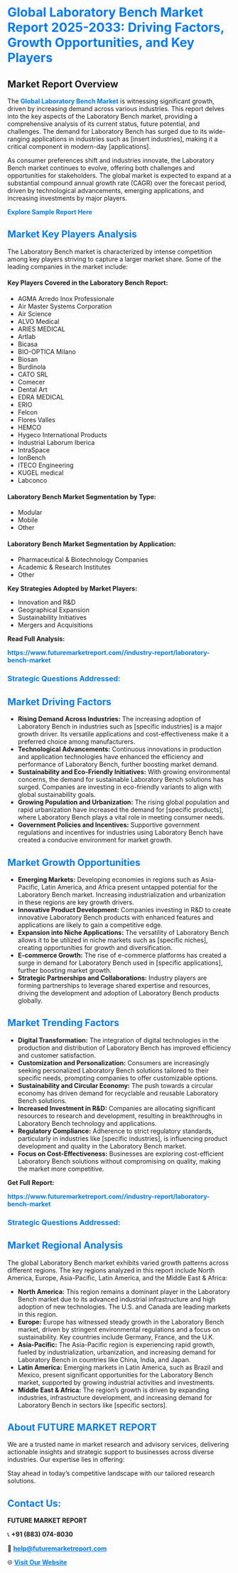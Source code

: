 <h1 style="color: #007BFF;">Global Laboratory Bench Market Report 2025-2033: Driving Factors, Growth Opportunities, and Key Players</h1>

<section id="overview">
<h2>Market Report Overview</h2>
<p>The <a href="https://www.futuremarketreport.com//industry-report/laboratory-bench-market" style="color: #007BFF; text-decoration: none;"><strong>Global Laboratory Bench Market</strong></a> is witnessing significant growth, driven by increasing demand across various industries. This report delves into the key aspects of the Laboratory Bench market, providing a comprehensive analysis of its current status, future potential, and challenges. The demand for Laboratory Bench has surged due to its wide-ranging applications in industries such as [insert industries], making it a critical component in modern-day [applications].</p>
<p>As consumer preferences shift and industries innovate, the Laboratory Bench market continues to evolve, offering both challenges and opportunities for stakeholders. The global market is expected to expand at a substantial compound annual growth rate (CAGR) over the forecast period, driven by technological advancements, emerging applications, and increasing investments by major players.</p>
</section>

<section id="overview">
<p><a href="https://www.futuremarketreport.com//request-sample/reportId=48930" style="color: #007BFF; text-decoration: none;"><strong>Explore Sample Report Here</strong></a></p>
</section>

<section id="key-players">
<h2 style="color: #007BFF;">Market Key Players Analysis</h2>
<p>The Laboratory Bench market is characterized by intense competition among key players striving to capture a larger market share. Some of the leading companies in the market include:</p>
<h4>Key Players Covered in the Laboratory Bench Report:</h4>
<ul><li>AGMA Arredo Inox Professionale</li><li>Air Master Systems Corporation</li><li>Air Science</li><li>ALVO Medical</li><li>ARIES MEDICAL</li><li>Artlab</li><li>Bicasa</li><li>BIO-OPTICA Milano</li><li>Biosan</li><li>Burdinola</li><li>CATO SRL</li><li>Comecer</li><li>Dental Art</li><li>EDRA MEDICAL</li><li>ERIO</li><li>Felcon</li><li>Flores Valles</li><li>HEMCO</li><li>Hygeco International Products</li><li>Industrial Laborum Iberica</li><li>IntraSpace</li><li>IonBench</li><li>ITECO Engineering</li><li>KUGEL medical</li><li>Labconco</li></ul>
<h4>Laboratory Bench Market Segmentation by Type:</h4>
<ul><li>Modular</li><li>Mobile</li><li>Other</li></ul>

<h4>Laboratory Bench Market Segmentation by Application:</h4>
<ul><li>Pharmaceutical &amp; Biotechnology Companies</li><li>Academic &amp; Research Institutes</li><li>Other</li></ul>
<p><strong>Key Strategies Adopted by Market Players:</strong></p>
<ul>
<li>Innovation and R&D</li>
<li>Geographical Expansion</li>
<li>Sustainability Initiatives</li>
<li>Mergers and Acquisitions</li>
</ul>
</section>

<section>
<p><strong>Read Full Analysis: </strong></p><a href="https://www.futuremarketreport.com//industry-report/laboratory-bench-market" style="color: #007BFF; text-decoration: none;"><strong>https://www.futuremarketreport.com//industry-report/laboratory-bench-market</strong></a>
<h3 style="color: #007BFF;">Strategic Questions Addressed:</h3>
</section>

<section id="driving-factors">
<h2 style="color: #007BFF;">Market Driving Factors</h2>
<ul>
<li><strong>Rising Demand Across Industries:</strong> The increasing adoption of Laboratory Bench in industries such as [specific industries] is a major growth driver. Its versatile applications and cost-effectiveness make it a preferred choice among manufacturers.</li>
<li><strong>Technological Advancements:</strong> Continuous innovations in production and application technologies have enhanced the efficiency and performance of Laboratory Bench, further boosting market demand.</li>
<li><strong>Sustainability and Eco-Friendly Initiatives:</strong> With growing environmental concerns, the demand for sustainable Laboratory Bench solutions has surged. Companies are investing in eco-friendly variants to align with global sustainability goals.</li>
<li><strong>Growing Population and Urbanization:</strong> The rising global population and rapid urbanization have increased the demand for [specific products], where Laboratory Bench plays a vital role in meeting consumer needs.</li>
<li><strong>Government Policies and Incentives:</strong> Supportive government regulations and incentives for industries using Laboratory Bench have created a conducive environment for market growth.</li>
</ul>
</section>

<section id="growth-opportunities">
<h2 style="color: #007BFF;">Market Growth Opportunities</h2>
<ul>
<li><strong>Emerging Markets:</strong> Developing economies in regions such as Asia-Pacific, Latin America, and Africa present untapped potential for the Laboratory Bench market. Increasing industrialization and urbanization in these regions are key growth drivers.</li>
<li><strong>Innovative Product Development:</strong> Companies investing in R&D to create innovative Laboratory Bench products with enhanced features and applications are likely to gain a competitive edge.</li>
<li><strong>Expansion into Niche Applications:</strong> The versatility of Laboratory Bench allows it to be utilized in niche markets such as [specific niches], creating opportunities for growth and diversification.</li>
<li><strong>E-commerce Growth:</strong> The rise of e-commerce platforms has created a surge in demand for Laboratory Bench used in [specific applications], further boosting market growth.</li>
<li><strong>Strategic Partnerships and Collaborations:</strong> Industry players are forming partnerships to leverage shared expertise and resources, driving the development and adoption of Laboratory Bench products globally.</li>
</ul>
</section>

<section id="trending-factors">
<h2 style="color: #007BFF;">Market Trending Factors</h2>
<ul>
<li><strong>Digital Transformation:</strong> The integration of digital technologies in the production and distribution of Laboratory Bench has improved efficiency and customer satisfaction.</li>
<li><strong>Customization and Personalization:</strong> Consumers are increasingly seeking personalized Laboratory Bench solutions tailored to their specific needs, prompting companies to offer customizable options.</li>
<li><strong>Sustainability and Circular Economy:</strong> The push towards a circular economy has driven demand for recyclable and reusable Laboratory Bench solutions.</li>
<li><strong>Increased Investment in R&D:</strong> Companies are allocating significant resources to research and development, resulting in breakthroughs in Laboratory Bench technology and applications.</li>
<li><strong>Regulatory Compliance:</strong> Adherence to strict regulatory standards, particularly in industries like [specific industries], is influencing product development and quality in the Laboratory Bench market.</li>
<li><strong>Focus on Cost-Effectiveness:</strong> Businesses are exploring cost-efficient Laboratory Bench solutions without compromising on quality, making the market more competitive.</li>
</ul>
</section>

<section>
<p><strong>Get Full Report: </strong></p><a href="https://www.futuremarketreport.com//industry-report/laboratory-bench-market" style="color: #007BFF; text-decoration: none;"><strong>https://www.futuremarketreport.com//industry-report/laboratory-bench-market</strong></a>
<h3 style="color: #007BFF;">Strategic Questions Addressed:</h3>
</section>


<section id="regional-analysis">
<h2 style="color: #007BFF;">Market Regional Analysis</h2>
<p>The global Laboratory Bench market exhibits varied growth patterns across different regions. The key regions analyzed in this report include North America, Europe, Asia-Pacific, Latin America, and the Middle East & Africa:</p>
<ul>
<li><strong>North America:</strong> This region remains a dominant player in the Laboratory Bench market due to its advanced industrial infrastructure and high adoption of new technologies. The U.S. and Canada are leading markets in this region.</li>
<li><strong>Europe:</strong> Europe has witnessed steady growth in the Laboratory Bench market, driven by stringent environmental regulations and a focus on sustainability. Key countries include Germany, France, and the U.K.</li>
<li><strong>Asia-Pacific:</strong> The Asia-Pacific region is experiencing rapid growth, fueled by industrialization, urbanization, and increasing demand for Laboratory Bench in countries like China, India, and Japan.</li>
<li><strong>Latin America:</strong> Emerging markets in Latin America, such as Brazil and Mexico, present significant opportunities for the Laboratory Bench market, supported by growing industrial activities and investments.</li>
<li><strong>Middle East & Africa:</strong> The region’s growth is driven by expanding industries, infrastructure development, and increasing demand for Laboratory Bench in sectors like [specific sectors].</li>
</ul>
</section>

<footer>
<h2 style="color: #007BFF;">About FUTURE MARKET REPORT</h2>
<p>We are a trusted name in market research and advisory services, delivering actionable insights and strategic support to businesses across diverse industries. Our expertise lies in offering:</p>

<p>Stay ahead in today’s competitive landscape with our tailored research solutions.</p>

<h2 style="color: #007BFF;">Contact Us:</h2>
<p><strong>FUTURE MARKET REPORT</strong></p>
<p>📞 <strong>+91 (883) 074-8030</strong></p>
<p>📧 <strong><a href="mailto:help@futuremarketreport.com" style="color: #007BFF;">help@futuremarketreport.com</a></strong></p>
<p>🌐 <strong><a href="https://www.futuremarketreport.com/" style="color: #007BFF;">Visit Our Website</a></strong></p>
</footer>